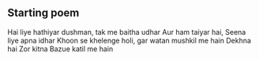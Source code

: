 ## Starting poem

Hai liye hathiyar dushman, tak me baitha udhar
Aur ham taiyar hai, Seena liye apna idhar
Khoon se khelenge holi, gar watan mushkil me hain
Dekhna hai Zor kitna Bazue katil me hain
